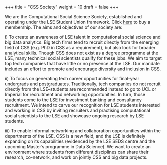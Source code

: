 +++
title = "CSS Society"
weight = 10
draft = false
+++

We are the Computational Social Science Society, established and operating under the LSE Student Union framework. Click [here](https://www.lsesu.com/activities/societies/society/CSS/) to buy a membership. The aims and objectives of our society are:

i) To create an awareness of LSE talent in computational social science and big data analytics. Big tech firms tend to recruit directly from the emerging field of CSS (e.g. PhD in CSS as a requirement), but also look for broader analytical skills. Though CSS does not exist as a degree programme at the LSE, many technical social scientists qualify for these jobs. We aim to target top tech companies that have little or no presence at the LSE. Our mandate includes an effort to promote and encourage diversity and inclusion in CSS.

ii)	To focus on generating tech career opportunities for final-year undergrads and postgraduates. Traditionally, tech companies do not recruit directly from the LSE–students are recommended instead to go to UCL or Imperial for recruitment and networking opportunities. In turn, those students come to the LSE for investment banking and consultancy recruitment. We intend to carve our recognition for LSE students interested and working in CSS by inviting recruiters and practising computational social scientists to the LSE and showcase ongoing research by LSE students.

iii) To enable informal networking and collaboration opportunities within the departments of the LSE. CSS is a new field, and the LSE is definitely expanding on its capabilities (evidenced by the LSE SEDS centre and the upcoming Master’s programme in Data Science). We want to create an environment where students from different disciplines can share their research, co-network, and work on jointly CSS and big data projects.